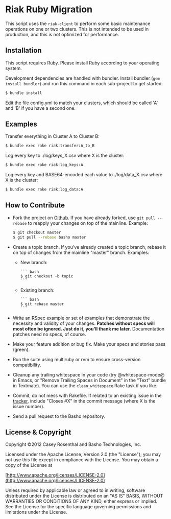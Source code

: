 # Riak Ruby Migration

This script uses the `riak-client` to perform some basic maintenance 
operations on one or two clusters.  This is not intended to be used 
in production, and this is not optimized for performance.

## Installation

This script requires Ruby.  Please install Ruby according to your 
operating system.

Development dependencies are handled with bundler. Install bundler
(`gem install bundler`) and run this command in each sub-project to
get started:

``` bash
$ bundle install
```

Edit the file config.yml to match your clusters, which should be 
called 'A' and 'B' if you have a second one.

## Examples

Transfer everything in Cluster A to Cluster B:
``` bash
$ bundle exec rake riak:transfer:A_to_B
```

Log every key to ./log/keys_X.csv where X is the cluster:
``` bash
$ bundle exec rake riak:log_keys:A
```

Log every key and BASE64-encoded each value to ./log/data_X.csv where X is the cluster:
``` bash
$ bundle exec rake riak:log_data:A
```

## How to Contribute

* Fork the project on [Github](http://github.com/basho/riak-ruby-client).  If you have already forked, use `git pull --rebase` to reapply your changes on top of the mainline. Example:

    ``` bash
    $ git checkout master
    $ git pull --rebase basho master
    ```
* Create a topic branch. If you've already created a topic branch, rebase it on top of changes from the mainline "master" branch. Examples:
  * New branch:

        ``` bash
        $ git checkout -b topic
        ```
  * Existing branch:

        ``` bash
        $ git rebase master
        ```
* Write an RSpec example or set of examples that demonstrate the necessity and validity of your changes. **Patches without specs will most often be ignored. Just do it, you'll thank me later.** Documentation patches need no specs, of course.
* Make your feature addition or bug fix. Make your specs and stories pass (green).
* Run the suite using multiruby or rvm to ensure cross-version compatibility.
* Cleanup any trailing whitespace in your code (try @whitespace-mode@ in Emacs, or "Remove Trailing Spaces in Document" in the "Text" bundle in Textmate). You can use the `clean_whitespace` Rake task if you like.
* Commit, do not mess with Rakefile. If related to an existing issue in the [tracker](http://github.com/basho/ruby-riak-client/issues), include "Closes #X" in the commit message (where X is the issue number).
* Send a pull request to the Basho repository.

## License & Copyright

Copyright &copy;2012 Casey Rosenthal and Basho Technologies, Inc.

Licensed under the Apache License, Version 2.0 (the "License"); you may not use this file except in compliance with the License. You may obtain a copy of the License at

[http://www.apache.org/licenses/LICENSE-2.0](http://www.apache.org/licenses/LICENSE-2.0)

Unless required by applicable law or agreed to in writing, software distributed under the License is distributed on an "AS IS" BASIS, WITHOUT WARRANTIES OR CONDITIONS OF ANY KIND, either express or implied. See the License for the specific language governing permissions and limitations under the License.
